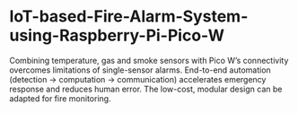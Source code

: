 # IoT-based-Fire-Alarm-System-using-Raspberry-Pi-Pico-W
Combining temperature, gas and smoke sensors with Pico W’s connectivity overcomes limitations of single-sensor alarms.​  End-to-end automation (detection → computation → communication) accelerates emergency response and reduces human error.​  The low-cost, modular design can be adapted for fire monitoring.
